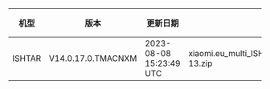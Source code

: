 | 机型 | 版本 | 更新日期 | 文件名 | 大小 | 下载链接 |
| ---- | ---- | ---- | ---- | ---- | ---- |
| ISHTAR | V14.0.17.0.TMACNXM | 2023-08-08 15:23:49 UTC | xiaomi.eu_multi_ISHTAR_V14.0.17.0.TMACNXM_v14-13.zip | 6.3 GB | [SourceForge](https://sourceforge.net/projects/xiaomi-eu-multilang-miui-roms/files/xiaomi.eu/MIUI-STABLE-RELEASES/MIUIv14/xiaomi.eu_multi_ISHTAR_V14.0.17.0.TMACNXM_v14-13.zip/download) |
